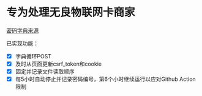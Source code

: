 # 专为处理无良物联网卡商家
[密码字典来源](https://github.com/TheKingOfDuck/fuzzDicts/tree/master/passwordDict)

已实现功能：
- [x] 字典循环POST
- [x] 及时从页面更新csrf_token和cookie
- [x] 固定并记录文件读取顺序
- [x] 每5小时自动停止并记录密码编号，第6个小时继续运行以应对Github Action限制